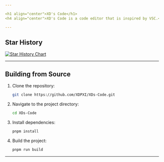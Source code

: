 ```yaml
---

<h1 align="center">XD's Code</h1>
<h4 align="center">XD's Code is a code editor that is inspired by VSC.</h4>

---
```


## Star History

<a href="https://www.star-history.com/#xdpxi/xds-code&Date">
 <picture>
   <source media="(prefers-color-scheme: dark)" srcset="https://api.star-history.com/svg?repos=xdpxi/xds-code&type=Date&theme=dark" />
   <source media="(prefers-color-scheme: light)" srcset="https://api.star-history.com/svg?repos=xdpxi/xds-code&type=Date" />
   <img alt="Star History Chart" src="https://api.star-history.com/svg?repos=xdpxi/xds-code&type=Date" />
 </picture>
</a>

---

## Building from Source

1. Clone the repository:

   ```bash
   git clone https://github.com/XDPXI/XDs-Code.git
   ```

2. Navigate to the project directory:

   ```bash
   cd XDs-Code
   ```

3. Install dependencies:

   ```bash
   pnpm install
   ```

4. Build the project:

   ```bash
   pnpm run build
   ```

---

